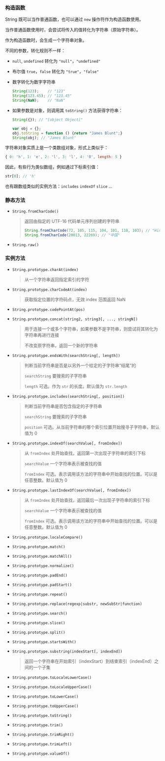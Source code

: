 ### 构造函数

String 既可以当作普通函数，也可以通过 `new` 操作符作为构造函数使用。

当作普通函数使用时，会尝试将传入的值转化为字符串（原始字符串）。

作为构造函数时，会生成一个字符串对象。



不同的参数，转化规则不一样：

- `null`, `undefined` 转化为 `"null"`，`"undefined"`

- 布尔值 `true`，`false` 转化为 `"true"`，`"false"`

- 数字转化为数字字符串

  ```js
  String(123);    // "123"
  String(123.45); // "123.45"
  String(NaN);    // "NaN"
  ```

- 如果参数是对象，则调用其 `toString()` 方法获得字符串：

  ```js
  String({}); // "[object Object]"
  
  var obj = {};
  obj.toString = function () {return "James Blunt";}
  String(obj); // "James Blunt"
  ```

  

字符串对象实质上是一个类数组对象，形式上类似于：

```js
{ 0: 'h', 1: 'e', 2: 'l', 3: 'l', 4: '0', length: 5 }
```

因此，有些行为类似数组，例如通过下标索引值：

```js
str[0]; // 'h'
```

也有跟数组类似的实例方法：`includes` `indexOf`  `slice` ...



### 静态方法

- `String.fromCharCode()`

  > 返回由指定的 UTF-16 代码单元序列创建的字符串
  >
  > ```js
  > String.fromCharCode(72, 105, 115, 104, 101, 110, 103); // "Hisheng"
  > String.fromCharCode(20013, 22269); // "中国"
  > ```

- `String.raw()`



### 实例方法

- `String.prototype.charAt(index)`

  > 从一个字符串返回指定索引的字符

- `String.prototype.charCodeAt(index)`

  > 获取指定位置的字符码点，无效 index 范围返回 NaN

- `String.prototype.codePointAt(pos)`

- `String.prototype.concat(string2, string3[, ..., stringN])`

  > 用于连接一个或多个字符串，如果参数不是字符串，则尝试将其转化为字符串再进行连接
  >
  > 不改变原字符串，返回一个新的字符串

- `String.prototype.endsWith(searchString[, length])`

  > 判断当前字符串是否是以另外一个给定的子字符串“结尾”的
  >
  > `searchString` 要搜索的子字符串
  >
  > `length` 可选。作为 `str` 的长度。默认值为 `str.length`

- `String.prototype.includes(searchString[, position])`

  > 判断当前字符串是否包含指定的子字符串
  >
  > `searchString` 要搜索的子字符串
  >
  > `position` 可选。从当前字符串的哪个索引位置开始搜寻子字符串，默认值为 0

- `String.prototype.indexOf(searchValue[, fromIndex])`

  > 从 `fromIndex` 处开始查找，返回第一次出现子字符串的索引下标
  >
  > `searchValue` 一个字符串表示被查找的值
  >
  > `fromIndex` 可选。表示调用该方法的字符串中开始查找的位置。可以是任意整数。默认值为 0

- `String.prototype.lastIndexOf(searchValue[, fromIndex])`

  > 从 `fromIndex` 处开始查找，返回最后一次出现子字符串的索引下标
  >
  > `searchValue` 一个字符串表示被查找的值
  >
  > `fromIndex` 可选。表示调用该方法的字符串中开始查找的位置。可以是任意整数。默认值为 0

- `String.prototype.localeCompare()`

- `String.prototype.match()`

- `String.prototype.matchAll()`

- `String.prototype.normalize()`

- `String.prototype.padEnd()`

- `String.prototype.padStart()`

- `String.prototype.repeat()`

- `String.prototype.replace(regexp|substr, newSubStr|function)`

- `String.prototype.search()`

- `String.prototype.slice()`

- `String.prototype.split()`

- `String.prototype.startsWith()`

- `String.prototype.substring(indexStart[, indexEnd])`

  > 返回一个字符串在开始索引（indexStart）到结束索引（indexEnd）之间的一个子集

- `String.prototype.toLocaleLowerCase()`

- `String.prototype.toLocaleUpperCase()`

- `String.prototype.toLowerCase()`

- `String.prototype.toUpperCase()`

- `String.prototype.toString()`

- `String.prototype.trim()`

- `String.prototype.trimRight()`

- `String.prototype.trimLeft()`

- `String.prototype.valueOf()`

